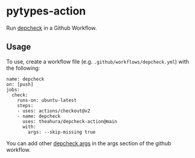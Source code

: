 # pytypes-action

Run [depcheck](https://www.npmjs.com/package/depcheck) in a Github Workflow.

## Usage

To use, create a workflow file (e.g. `.github/workflows/depcheck.yml`) with the following:

```
name: depcheck
on: [push]
jobs:
  check:
    runs-on: ubuntu-latest
    steps:
    - uses: actions/checkout@v2
    - name: depcheck
      uses: theahura/depcheck-action@main
      with:
        args: --skip-missing true
```

You can add other [depcheck args](https://www.npmjs.com/package/depcheck#Usage) in the args section of the github workflow.
